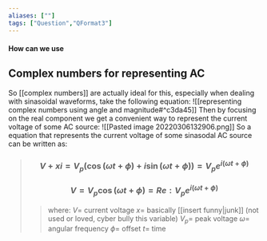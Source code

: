 ```yaml
---
aliases: [""]
tags: ["Question","QFormat3"]
---
```


#### How can we use
## Complex numbers for representing AC
So [[complex numbers]] are actually ideal for this, especially when dealing with sinasoidal waveforms, take the following equation:
![[representing complex numbers using angle and magnitude#^c3da45]]
Then by focusing on the real component we get a convenient way to represent the current voltage of some AC source:
![[Pasted image 20220306132906.png]]
So a equation that represents the current voltage of some sinasodal AC source can be written as:
> ### $$ V + xi = V_{p}(\cos(\omega t + \phi ) + i\sin(\omega t + \phi )) = V_{p} e^{i(\omega t + \phi )} $$ 
> ### $$ V = V_{p}\cos(\omega t + \phi ) = Re: V_{p} e^{i(\omega t + \phi )}  $$
>> where:
>> $V=$ current voltage 
>> $x=$ basically [[insert funny|junk]] (not used or loved, cyber bully this variable)
>> $V_{p}=$ peak voltage
>> $\omega=$ angular frequency
>> $\phi=$ offset
>> $t=$ time